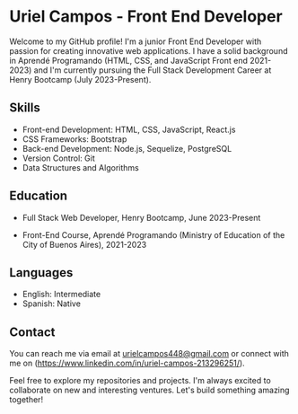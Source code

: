 # Uriel Campos - Front End Developer

Welcome to my GitHub profile! I'm a junior Front End Developer with passion for creating innovative web applications. I have a solid background in Aprendé Programando (HTML, CSS, and JavaScript Front end 2021-2023) and I'm currently pursuing the Full Stack Development Career at Henry Bootcamp (July 2023-Present).

## Skills

- Front-end Development: HTML, CSS, JavaScript, React.js
- CSS Frameworks: Bootstrap
- Back-end Development: Node.js, Sequelize, PostgreSQL
- Version Control: Git
- Data Structures and Algorithms
  
## Education

- Full Stack Web Developer, Henry Bootcamp, June 2023-Present

- Front-End Course, Aprendé Programando (Ministry of Education of the City of Buenos Aires), 2021-2023

## Languages

- English: Intermediate
- Spanish: Native

## Contact

You can reach me via email at urielcampos448@gmail.com or connect with me on (https://www.linkedin.com/in/uriel-campos-213296251/).

Feel free to explore my repositories and projects. I'm always excited to collaborate on new and interesting ventures. Let's build something amazing together!
